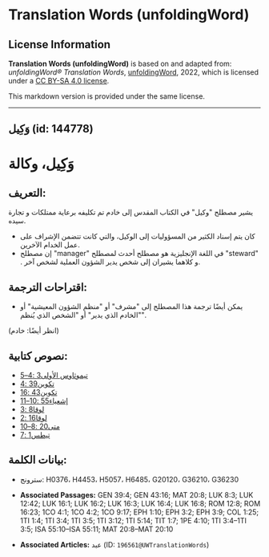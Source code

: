 # Translation Words (unfoldingWord)

## License Information

**Translation Words (unfoldingWord)** is based on and adapted from: _unfoldingWord® Translation Words_, [unfoldingWord](https://unfoldingword.org/utw), 2022, which is licensed under a [CC BY-SA 4.0 license](https://creativecommons.org/licenses/by-sa/4.0/legalcode.en).

This markdown version is provided under the same license.



--------------------------------

## وَكِيل (id: 144778)

وَكِيل، وكالة
=============

التعريف:
--------

يشير مصطلح "وكيل" في الكتاب المقدس إلى خادم تم تكليفه برعاية ممتلكات و تجارة سيده.

* كان يتم إسناد الكثير من المسؤوليات إلى الوكيل، والتي كانت تتضمن الإشراف على عمل الخدام الآخرين.
* إن مصطلح "manager" في اللغة الإنجليزية هو مصطلح أحدث لمصطلح "steward" . و كلاهما يشيران إلى شخص يدير الشؤون العملية لشخص آخر.

اقتراحات الترجمة:
-----------------

* يمكن أيضًا ترجمة هذا المصطلح إلى "مشرف" أو "منظم الشؤون المعيشية" أو "الخادم الذي يدير" أو "الشخص الذي يُنظم".

(انظر أيضًا: خادم)

نصوص كتابية:
------------

* [تيموثاوس الأولى3 :4–5](https://ref.ly/1Tim3:4-1Tim3:5)
* [تكوين39 :4](https://ref.ly/Gen39:4)
* [تكوين43 :16](https://ref.ly/Gen43:16)
* [إشعياء55 :10–11](https://ref.ly/Isa55:10-Isa55:11)
* [لوقا8 :3](https://ref.ly/Luke8:3)
* [لوقا16 :2](https://ref.ly/Luke16:2)
* [متى20 :8–10](https://ref.ly/Matt20:8-Matt20:10)
* [تيطس1 :7](https://ref.ly/Titus1:7)

بيانات الكلمة:
--------------

* سترونج: H0376، H4453، H5057، H6485، G20120، G36210، G36230

* **Associated Passages:** GEN 39:4; GEN 43:16; MAT 20:8; LUK 8:3; LUK 12:42; LUK 16:1; LUK 16:2; LUK 16:3; LUK 16:4; LUK 16:8; ROM 12:8; ROM 16:23; 1CO 4:1; 1CO 4:2; 1CO 9:17; EPH 1:10; EPH 3:2; EPH 3:9; COL 1:25; 1TI 1:4; 1TI 3:4; 1TI 3:5; 1TI 3:12; 1TI 5:14; TIT 1:7; 1PE 4:10; 1TI 3:4–1TI 3:5; ISA 55:10–ISA 55:11; MAT 20:8–MAT 20:10
* **Associated Articles:** عبد (ID: `196561@UWTranslationWords`)

